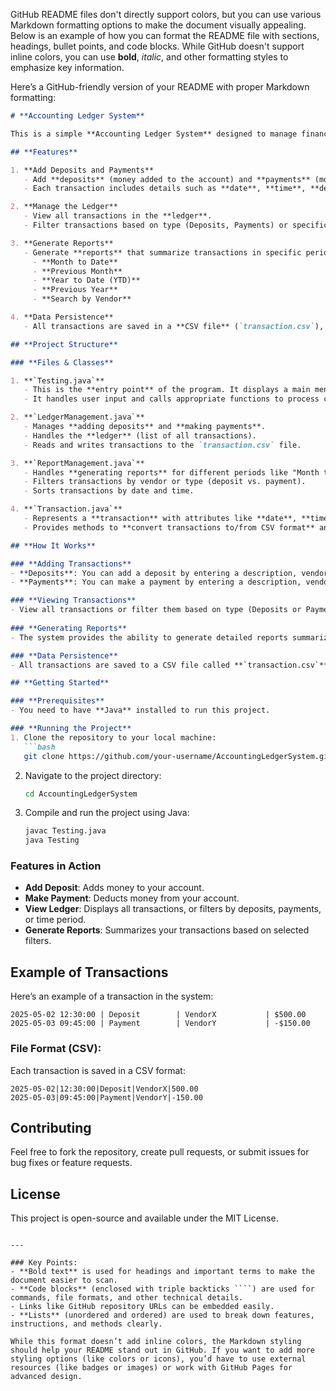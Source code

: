 GitHub README files don't directly support colors, but you can use various Markdown formatting options to make the document visually appealing. Below is an example of how you can format the README file with sections, headings, bullet points, and code blocks. While GitHub doesn't support inline colors, you can use **bold**, *italic*, and other formatting styles to emphasize key information.

Here’s a GitHub-friendly version of your README with proper Markdown formatting:

````markdown
# **Accounting Ledger System**

This is a simple **Accounting Ledger System** designed to manage financial transactions such as deposits and payments. The system allows you to add, view, and generate reports based on your transactions. All transaction data is stored in a CSV file, which can be loaded and saved as you interact with the system.

## **Features**

1. **Add Deposits and Payments**
   - Add **deposits** (money added to the account) and **payments** (money spent or deducted from the account).
   - Each transaction includes details such as **date**, **time**, **description**, **vendor**, and **amount**.

2. **Manage the Ledger**
   - View all transactions in the **ledger**.
   - Filter transactions based on type (Deposits, Payments) or specific periods (Month to Date, Previous Month, Year to Date, Previous Year).

3. **Generate Reports**
   - Generate **reports** that summarize transactions in specific periods.
     - **Month to Date**
     - **Previous Month**
     - **Year to Date (YTD)**
     - **Previous Year**
     - **Search by Vendor**

4. **Data Persistence**
   - All transactions are saved in a **CSV file** (`transaction.csv`), which allows transactions to persist between program runs.

## **Project Structure**

### **Files & Classes**

1. **`Testing.java`**
   - This is the **entry point** of the program. It displays a main menu for the user to select different actions such as adding deposits, making payments, viewing the ledger, and generating reports.
   - It handles user input and calls appropriate functions to process commands.

2. **`LedgerManagement.java`**
   - Manages **adding deposits** and **making payments**.
   - Handles the **ledger** (list of all transactions).
   - Reads and writes transactions to the `transaction.csv` file.

3. **`ReportManagement.java`**
   - Handles **generating reports** for different periods like "Month to Date", "Previous Year", etc.
   - Filters transactions by vendor or type (deposit vs. payment).
   - Sorts transactions by date and time.

4. **`Transaction.java`**
   - Represents a **transaction** with attributes like **date**, **time**, **description**, **vendor**, and **amount**.
   - Provides methods to **convert transactions to/from CSV format** and **display the transaction** in a human-readable format.

## **How It Works**

### **Adding Transactions**
- **Deposits**: You can add a deposit by entering a description, vendor, and amount. The amount is added to your account balance.
- **Payments**: You can make a payment by entering a description, vendor, and the amount you paid. The amount is deducted from your account balance (recorded as a negative number).

### **Viewing Transactions**
- View all transactions or filter them based on type (Deposits or Payments) or specific time periods (e.g., Month to Date, Previous Year).
  
### **Generating Reports**
- The system provides the ability to generate detailed reports summarizing your financial activities in specific periods (Month to Date, Previous Year, etc.).

### **Data Persistence**
- All transactions are saved to a CSV file called **`transaction.csv`**. This ensures that your data is saved and can be loaded even after the program is closed and reopened.

## **Getting Started**

### **Prerequisites**
- You need to have **Java** installed to run this project.

### **Running the Project**
1. Clone the repository to your local machine:
   ```bash
   git clone https://github.com/your-username/AccountingLedgerSystem.git
````

2. Navigate to the project directory:

   ```bash
   cd AccountingLedgerSystem
   ```

3. Compile and run the project using Java:

   ```bash
   javac Testing.java
   java Testing
   ```

### **Features in Action**

* **Add Deposit**: Adds money to your account.
* **Make Payment**: Deducts money from your account.
* **View Ledger**: Displays all transactions, or filters by deposits, payments, or time period.
* **Generate Reports**: Summarizes your transactions based on selected filters.

## **Example of Transactions**

Here’s an example of a transaction in the system:

```
2025-05-02 12:30:00 | Deposit        | VendorX           | $500.00
2025-05-03 09:45:00 | Payment        | VendorY           | -$150.00
```

### **File Format** (CSV):

Each transaction is saved in a CSV format:

```
2025-05-02|12:30:00|Deposit|VendorX|500.00
2025-05-03|09:45:00|Payment|VendorY|-150.00
```

## **Contributing**

Feel free to fork the repository, create pull requests, or submit issues for bug fixes or feature requests.

## **License**

This project is open-source and available under the MIT License.

`````

---

### Key Points:
- **Bold text** is used for headings and important terms to make the document easier to scan.
- **Code blocks** (enclosed with triple backticks ````) are used for commands, file formats, and other technical details.
- Links like GitHub repository URLs can be embedded easily.
- **Lists** (unordered and ordered) are used to break down features, instructions, and methods clearly.

While this format doesn’t add inline colors, the Markdown styling should help your README stand out in GitHub. If you want to add more styling options (like colors or icons), you’d have to use external resources (like badges or images) or work with GitHub Pages for advanced design.
`````
